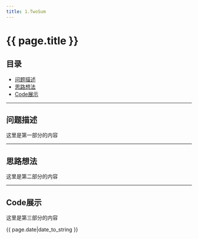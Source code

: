 ```yaml
---
title: 1.TwoSum
---
```


# {{ page.title }}

## 目录
+ [问题描述](#partI)
+ [思路想法](#partII)
+ [Code展示](#partIII)

----------------------------------

## 问题描述
 

这里是第一部分的内容

----------------------------------

## 思路想法
 

这里是第二部分的内容

----------------------------------

## Code展示
 

这里是第三部分的内容


{{ page.date|date_to_string }}

